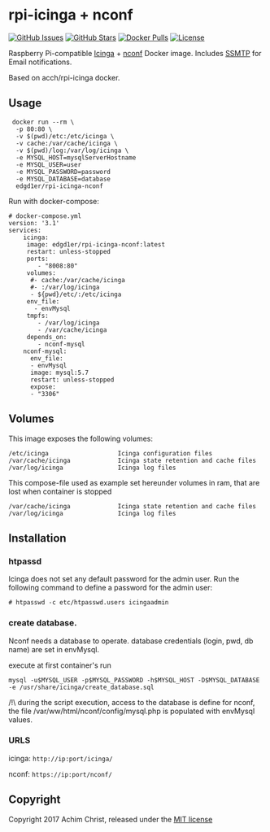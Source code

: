 # rpi-icinga + nconf

[![GitHub Issues](https://img.shields.io/github/issues/edgd1er/rpi-icinga.svg)](https://github.com/edgd1er/rpi-icinga/issues) [![GitHub Stars](https://img.shields.io/github/stars/edgd1er/rpi-icinga.svg?label=github%20%E2%98%85)](https://github.com/edgd1er/rpi-icinga/) [![Docker Pulls](https://img.shields.io/docker/pulls/edgd1er/rpi-icinga.svg)](https://hub.docker.com/r/edgd1er/rpi-icinga-nconf/) [![License](https://img.shields.io/github/license/edgd1er/rpi-icinga.svg)](LICENSE)

Raspberry Pi-compatible [Icinga](http://docs.icinga.com/latest/en/) + [nconf](https://github.com/Bonsaif/new-nconf/archive/nconf-v1.4.0-final2.tar.gz) Docker image. Includes [SSMTP](https://linux.die.net/man/8/ssmtp) for Email notifications.

Based on acch/rpi-icinga docker.

## Usage

```
 docker run --rm \
  -p 80:80 \
  -v $(pwd)/etc:/etc/icinga \
  -v cache:/var/cache/icinga \
  -v $(pwd)/log:/var/log/icinga \
  -e MYSQL_HOST=mysqlServerHostname
  -e MYSQL_USER=user
  -e MYSQL_PASSWORD=password
  -e MYSQL_DATABASE=database
  edgd1er/rpi-icinga-nconf
```


Run with docker-compose:

```
# docker-compose.yml
version: '3.1'
services:
    icinga:
     image: edgd1er/rpi-icinga-nconf:latest
     restart: unless-stopped
     ports:
        - "8008:80"
     volumes:
      #- cache:/var/cache/icinga
      #- :/var/log/icinga
      - ${pwd}/etc/:/etc/icinga
     env_file:
       - envMysql
     tmpfs:
        - /var/log/icinga
        - /var/cache/icinga
     depends_on:
        - nconf-mysql
    nconf-mysql:
      env_file:
      - envMysql
      image: mysql:5.7
      restart: unless-stopped
      expose:
      - "3306"
```

## Volumes

This image exposes the following volumes:

```
/etc/icinga                   Icinga configuration files
/var/cache/icinga             Icinga state retention and cache files
/var/log/icinga               Icinga log files
```

This compose-file used as example set hereunder volumes in ram, that are lost when container is stopped

```
/var/cache/icinga             Icinga state retention and cache files
/var/log/icinga               Icinga log files
```


## Installation

### htpassd
Icinga does not set any default password for the admin user. Run the following command to define a password for the admin user:

```
# htpasswd -c etc/htpasswd.users icingaadmin
```

### create database.

Nconf needs a database to operate. database credentials (login, pwd, db name) are set in envMysql. 

execute at first container's run
```
mysql -u$MYSQL_USER -p$MYSQL_PASSWORD -h$MYSQL_HOST -D$MYSQL_DATABASE -e /usr/share/icinga/create_database.sql 
```

/!\ during the script execution, access to the database is define for nconf, the file  /var/ww/html/nconf/config/mysql.php is populated with envMysql values.

### URLS

icinga: ```http://ip:port/icinga/```

nconf: ```https://ip:port/nconf/```

## Copyright

Copyright 2017 Achim Christ, released under the [MIT license](LICENSE)
